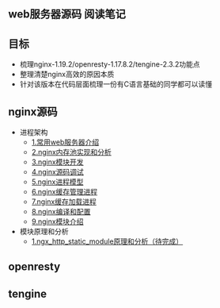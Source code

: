 ## web服务器源码 阅读笔记

## 目标

- 梳理nginx-1.19.2/openresty-1.17.8.2/tengine-2.3.2功能点
- 整理清楚nginx高效的原因本质
- 针对该版本在代码层面梳理一份有C语言基础的同学都可以读懂


## nginx源码
- 进程架构
  - [1.常用web服务器介绍](./document/nginx-1.19.2/常用web服务器介绍.md)
  - [2.nginx内存池实现和分析](./document/nginx-1.19.2/nginx内存池实现和分析.md)
  - [3.nginx模块开发](./document/nginx-1.19.2/nginx模块开发.md)
  - [4.nginx源码调试](./document/nginx-1.19.2/nginx源码调试.md)
  - [5.nginx进程模型](./document/nginx-1.19.2/nginx进程模型.md)
  - [6.nginx缓存管理进程](./document/nginx-1.19.2/nginx缓存管理.md)
  - [7.nginx缓存加载进程](./document/nginx-1.19.2/缓存加载进程.md)
  - [8.nginx编译和配置](./document/nginx-1.19.2/nginx编译选项和配置.md)
  - [9.nginx模块介绍](./document/nginx-1.19.2/nginx模块介绍.md)
- 模块原理和分析
  - [1.ngx_http_static_module原理和分析（待完成）](./document/nginx-1.19.2/ngx_http_static_module原理和分析.md)


## openresty



## tengine
